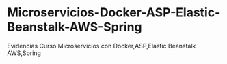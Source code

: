 # Microservicios-Docker-ASP-Elastic-Beanstalk-AWS-Spring
Evidencias Curso Microservicios con Docker,ASP,Elastic Beanstalk AWS,Spring
